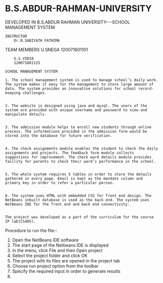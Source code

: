 # B.S.ABDUR-RAHMAN-UNIVERSITY
DEVELOPED IN B.S.ABDUR RAHMAN UNIVERSITY---SCHOOL MANAGEMENT SYSTEM
	
	
	
	INSTRUCTOR
		Dr.N.SABIYATH FATHIMA
	
	
  TEAM MEMBERS
		U.SNEGA
		120071601101
	
		G.S.VIDYA
		120071601125
	
	SCHOOL MANAGEMENT SYSTEM
	
	1. The school management system is used to manage school’s daily work. The system makes it easy for the management to store large amount of data. The system provides an innovative solutions for school record-keeping challenges.
	
	
	2. The website is designed using java and mysql. The users of the system are provided with unique username and password to view and manipulate details. 
	
	
	3. The admission module helps to enroll new students through online process. The informations provided in the admission form would be stored into the database for future verification.
	
	
	4. The check assignments module enables the student to check the daily assignments and projects. The feedback form module collects suggestions for improvement. The check ward details module provides facility for parents to check their ward’s performance in the school.
	
	
	5. The whole system requires 5 tables in order to store the details gathered in every page. Email is kept as the mandate column and primary key in order to refer a particular person.
	
	
	6. The system uses HTML with embedded CSS for front end design. The NetBeans inbuilt database is used as the back end. The system uses NetBeans IDE for the front end and back end connectivity.
	
	
	The project was developed as a part of the curriculum for the course IP lab(CS405).

Procedure to run the file:-
1. Open the NetBeans IDE software
2. The start page of the Netbeans IDE is displayed
3. In the menu, click File and then Open project
4. Select the project folder and click OK
5. The project with its files are opened in the project tab
6. Choose run project option from the toolbar
7. Specify the required input in order to generate results
7. 
